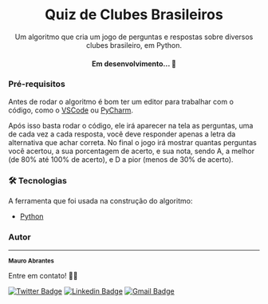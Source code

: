 <h1 align="center">Quiz de Clubes Brasileiros</h1>

<p align="center">Um algoritmo que cria um jogo de perguntas e respostas sobre diversos clubes brasileiro, em Python. <br></p>

<h4 align="center"> 
    Em desenvolvimento...  🚧
</h4>

### Pré-requisitos
Antes de rodar o algoritmo é bom ter um editor para trabalhar com o código, como o [VSCode](https://code.visualstudio.com/) ou [PyCharm](https://www.jetbrains.com/pt-br/pycharm/download/#section=windows).

Após isso basta rodar o código, ele irá aparecer na tela as perguntas, uma de cada vez a cada resposta, você deve responder apenas a letra da alternativa que achar correta. No final o jogo irá mostrar quantas perguntas você acertou, a sua porcentagem de acerto, e sua nota, sendo A, a melhor (de 80% até 100% de acerto), e D a pior (menos de 30% de acerto).

### 🛠 Tecnologias

A ferramenta que foi usada na construção do algoritmo:

- [Python](https://python.org/)

### Autor
---

 <sub><b>Mauro Abrantes</b></sub>

Entre em contato! 👋🏽

[![Twitter Badge](https://img.shields.io/badge/-@mauroabrdev-1ca0f1?style=flat-square&labelColor=1ca0f1&logo=twitter&logoColor=white&link=https://twitter.com/mauroabrdev)](https://twitter.com/mauroabrdev) [![Linkedin Badge](https://img.shields.io/badge/-Mauro-blue?style=flat-square&logo=Linkedin&logoColor=white&link=https://www.linkedin.com/in/mauro-abrantes-287638181/)](https://www.linkedin.com/in/mauro-abrantes-287638181/) 
[![Gmail Badge](https://img.shields.io/badge/-contatomauroabrantes@gmail.com-c14438?style=flat-square&logo=Gmail&logoColor=white&link=mailto:contatomauroabrantes@gmail.com)](mailto:contatomauroabrantes@gmail.com)